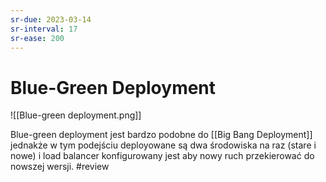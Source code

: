 ```yaml
---
sr-due: 2023-03-14
sr-interval: 17
sr-ease: 200
---
```


# Blue-Green Deployment

![[Blue-green deployment.png]]

Blue-green deployment jest bardzo podobne do [[Big Bang Deployment]] jednakże w tym podejściu deployowane są dwa środowiska na raz (stare i nowe) i load balancer konfigurowany jest aby nowy ruch przekierować do nowszej wersji.
#review 